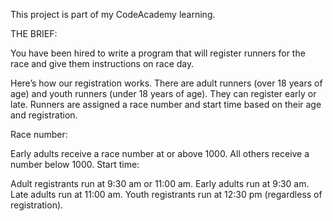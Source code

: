 This project is part of my CodeAcademy learning. 

THE BRIEF:

You have been hired to write a program that will register runners for the race and give them instructions on race day.

Here’s how our registration works. There are adult runners (over 18 years of age) and youth runners (under 18 years of age). They can register early or late. Runners are assigned a race number and start time based on their age and registration.

Race number:

Early adults receive a race number at or above 1000.
All others receive a number below 1000.
Start time:

Adult registrants run at 9:30 am or 11:00 am.
Early adults run at 9:30 am.
Late adults run at 11:00 am.
Youth registrants run at 12:30 pm (regardless of registration).